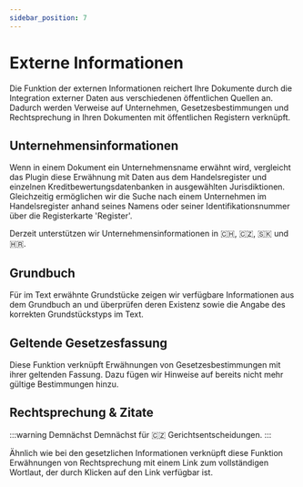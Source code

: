 ```yaml
---
sidebar_position: 7
---
```


# Externe Informationen

Die Funktion der externen Informationen reichert Ihre Dokumente durch die Integration
externer Daten aus verschiedenen öffentlichen Quellen an. Dadurch werden Verweise auf
Unternehmen, Gesetzesbestimmungen und Rechtsprechung in Ihren Dokumenten mit
öffentlichen Registern verknüpft.

## Unternehmensinformationen

Wenn in einem Dokument ein Unternehmensname erwähnt wird, vergleicht das Plugin diese
Erwähnung mit Daten aus dem Handelsregister und einzelnen Kreditbewertungsdatenbanken
in ausgewählten Jurisdiktionen. Gleichzeitig ermöglichen wir die Suche nach einem
Unternehmen im Handelsregister anhand seines Namens oder seiner Identifikationsnummer
über die Registerkarte 'Register'.

Derzeit unterstützen wir Unternehmensinformationen in 🇨🇭, 🇨🇿, 🇸🇰 und 🇭🇷.

## Grundbuch

Für im Text erwähnte Grundstücke zeigen wir verfügbare Informationen aus dem Grundbuch
an und überprüfen deren Existenz sowie die Angabe des korrekten Grundstückstyps im Text.

## Geltende Gesetzesfassung

Diese Funktion verknüpft Erwähnungen von Gesetzesbestimmungen mit ihrer geltenden
Fassung. Dazu fügen wir Hinweise auf bereits nicht mehr gültige Bestimmungen hinzu.

## Rechtsprechung & Zitate

:::warning Demnächst
Demnächst für 🇨🇿 Gerichtsentscheidungen.
:::

Ähnlich wie bei den gesetzlichen Informationen verknüpft diese Funktion Erwähnungen von
Rechtsprechung mit einem Link zum vollständigen Wortlaut, der durch Klicken auf den
Link verfügbar ist.
